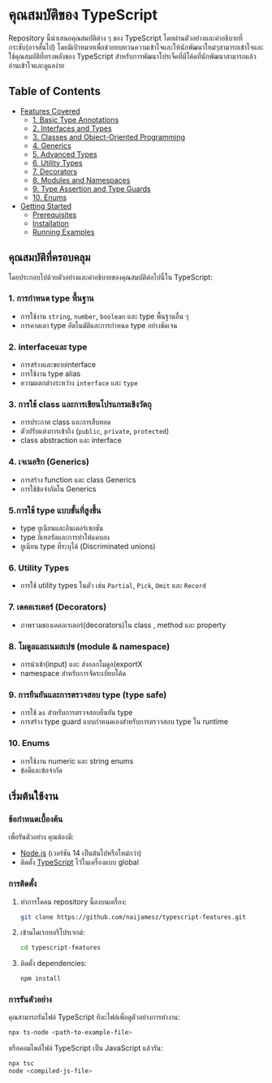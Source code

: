 # คุณสมบัติของ TypeScript

Repository นี้นำเสนอคุณสมบัติต่าง ๆ ของ TypeScript โดยผ่านตัวอย่างและคำอธิบายที่กระชับ(อาจสั้นไป) โดยมีเป้าหมายเพื่อช่วยทบทวนความเข้าใจและให้นักพัฒนาใหม่ๆสามารถเข้าใจและใช้คุณสมบัติที่ทรงพลังของ TypeScript สำหรับการพัฒนาโปรเจ็คที่มีโค้ดที่นักพัฒนาสามารถแล้วอ่านเข้าใจและดูแลง่าย

## Table of Contents
- [Features Covered](#features-covered)
  - [1. Basic Type Annotations](#1-basic-type-annotations)
  - [2. Interfaces and Types](#2-interfaces-and-types)
  - [3. Classes and Object-Oriented Programming](#3-classes-and-object-oriented-programming)
  - [4. Generics](#4-generics)
  - [5. Advanced Types](#5-advanced-types)
  - [6. Utility Types](#6-utility-types)
  - [7. Decorators](#7-decorators)
  - [8. Modules and Namespaces](#8-modules-and-namespaces)
  - [9. Type Assertion and Type Guards](#9-type-assertion-and-type-guards)
  - [10. Enums](#10-enums)
- [Getting Started](#getting-started)
  - [Prerequisites](#prerequisites)
  - [Installation](#installation)
  - [Running Examples](#running-examples)

## คุณสมบัติที่ครอบคลุม

โดยประกอบไปด้วยตัวอย่างและคำอธิบายของคุณสมบัติต่อไปนี้ใน TypeScript:

### 1. การกำหนด type พื้นฐาน
- การใช้งาน `string`, `number`, `boolean` และ type พื้นฐานอื่น ๆ
- การคาดเดา type อัตโนมัติและการกำหนด type อย่างชัดเจน

### 2. interfaceและ type 
- การสร้างและขยายinterface
- การใช้งาน type alias
- ความแตกต่างระหว่าง `interface` และ `type`

### 3. การใช้ class และการเขียนโปรแกรมเชิงวัตถุ
- การประกาศ class และการสืบทอด
- ตัวปรับแต่งการเข้าถึง (`public`, `private`, `protected`)
-  class abstraction และ interface

### 4. เจเนอริก (Generics)
- การสร้าง function และ class Generics
- การใช้ข้อจำกัดใน Generics

### 5.การใช้ type แบบขั้นที่สูงขึ้น
- type ยูเนียนและอินเตอร์เซกชัน
- type ลิเทอรัลและการทำให้แคบลง
- ยูเนียน type ที่ระบุได้ (Discriminated unions)

### 6. Utility Types
- การใช้ utility types ในตัว เช่น `Partial`, `Pick`, `Omit` และ `Record`

### 7. เดคอเรเตอร์ (Decorators)
- ภาพรวมของเดคอเรเตอร์(decorators)ใน class , method และ property

### 8. โมดูลและเนมสเปซ (module & namespace)
- การนำเข้า(input) และ ส่งออกโมดูล(exportX
- namespace สำหรับการจัดระเบียบโค้ด

### 9. การยืนยันและการตรวจสอบ type (type safe)
- การใช้ `as` สำหรับการตรวจสอบยืนยัน type 
- การสร้าง type guard แบบกำหนดเองสำหรับการตรวจสอบ type ใน runtime

### 10. Enums
- การใช้งาน numeric และ string enums
- ข้อดีและข้อจำกัด

## เริ่มต้นใช้งาน

### ข้อกำหนดเบื้องต้น
เพื่อรันตัวอย่าง คุณต้องมี:
- [Node.js](https://nodejs.org/) (เวอร์ชัน 14 เป็นต้นไปหรือใหม่กว่า)
- ติดตั้ง [TypeScript](https://www.typescriptlang.org/) ไว้ในเครื่องแบบ global

### การติดตั้ง
1. ทำการโคลน repository นี้ลงบนเครื่อง:
   ```bash
   git clone https://github.com/naijamesz/typescript-features.git
   ```
2. เข้านไดเรกทอรีโปรเจกต์:
   ```bash
   cd typescript-features
   ```
3. ติดตั้ง dependencies:
   ```bash
   npm install
   ```

### การรันตัวอย่าง
คุณสามารถรันไฟล์ TypeScript ทีละไฟล์เพื่อดูตัวอย่างการทำงาน:
```bash
npx ts-node <path-to-example-file>
```

หรือคอมไพล์ไฟล์ TypeScript เป็น JavaScript แล้วรัน:
```bash
npx tsc
node <compiled-js-file>
```
